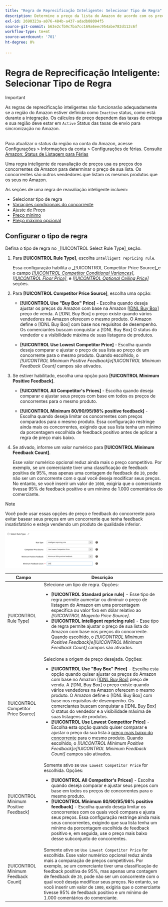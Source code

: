 ```yaml
---
title: "Regra de Reprecificação Inteligente: Selecionar Tipo de Regra"
description: Determine o preço da lista do Amazon de acordo com os preços da concorrência criando uma regra de reavaliação inteligente.
exl-id: 2690323a-a076-484b-a437-adadb08094f5
source-git-commit: b63e2cfb9c7ba7cc169a6eec954abe782d112c6f
workflow-type: tm+mt
source-wordcount: '701'
ht-degree: 0%

---
```


# Regra de Reprecificação Inteligente: Selecionar Tipo de Regra

>[!IMPORTANT]
>
>As regras de reprecificação inteligentes não funcionarão adequadamente se a região do Amazon estiver definida como `Inactive` status, como está durante a integração. Os cálculos de preço dependem das taxas de entrega e sua região deve estar em `Active` Status das taxas de envio para sincronização no Amazon.<br><br>
>
>Para atualizar o status da região na conta do Amazon, acesse Configurações > Informações da conta > Configurações de férias. Consulte [Amazon: Status de Listagem para Férias](https://sellercentral.amazon.com/gp/help/help.html?itemID=200135620/&quot;target=&quot;_blank)

Uma regra inteligente de reavaliação de preços usa os preços dos concorrentes da Amazon para determinar o preço de sua lista. Os concorrentes são outros vendedores que listam os mesmos produtos que os seus no Amazon.

As seções de uma regra de reavaliação inteligente incluem:

- Selecionar tipo de regra
- [Variações condicionais do concorrente](./competitor-conditional-variances.md)
- [Ajuste de Preço](./price-adjustment.md)
- [Preço mínimo](./floor-price.md)
- [Preço máximo opcional](./optional-ceiling-price.md)

## Configurar o tipo de regra

Defina o tipo de regra no _[!UICONTROL Select Rule Type]_seção.

1. Para **[!UICONTROL Rule Type]**, escolha `Intelligent repricing rule`.

   Essa configuração habilita a _[!UICONTROL Competitor Price Source]_e o campo [_[!UICONTROL Competitor Conditional Variances]_](./competitor-conditional-variances.md), [_[!UICONTROL Floor Price]_](./floor-price.md), e [_[!UICONTROL Optional Ceiling Price]_](./optional-ceiling-price.md) seções.

1. Para **[!UICONTROL Competitor Price Source]**, escolha uma opção:

   - **[!UICONTROL Use "Buy Box" Price]** - Escolha quando deseja ajustar os preços do Amazon com base na Amazon [[!DNL Buy Box]](./buy-box-competitor-pricing.md) preço de venda. A [!DNL Buy Box] o preço existe quando vários vendedores na Amazon oferecem o mesmo produto. O Amazon define o [!DNL Buy Box] com base nos requisitos de desempenho. Os comerciantes buscam conquistar a [!DNL Buy Box] O status do vendedor e a visibilidade máxima de suas listagens de produtos.

   - **[!UICONTROL Use Lowest Competitor Price]** - Escolha quando deseja comparar e ajustar o preço de sua lista ao preço de um concorrente para o mesmo produto. Quando escolhido, o _[!UICONTROL Minimum Positive Feedback]_e_[!UICONTROL Minimum Feedback Count]_ campos são ativados.

1. Se estiver habilitado, escolha uma opção para **[!UICONTROL Minimum Positive Feedback]**.

   - **[!UICONTROL All Competitor's Prices]** - Escolha quando deseja comparar e ajustar seus preços com base em todos os preços de concorrentes para o mesmo produto.

   - **[!UICONTROL Minimum 80/90/95/98% positive feedback]** - Escolha quando deseja limitar os concorrentes com preços comparados para o mesmo produto. Essa configuração restringe ainda mais os concorrentes, exigindo que sua lista tenha um mínimo da porcentagem escolhida de feedback positivo antes de aplicar a regra de preço mais baixo.

1. Se ativado, informe um valor numérico para **[!UICONTROL Minimum Feedback Count]**.

   Esse valor numérico opcional reduz ainda mais o preço competitivo. Por exemplo, se um comerciante tiver uma classificação de feedback positiva de 95%, mas apenas uma contagem de feedback de `20`, pode não ser um concorrente com o qual você deseja modificar seus preços. No entanto, se você inserir um valor de `1000`, exigiria que o comerciante tivesse 95% de feedback positivo e um mínimo de 1.000 comentários do comerciante.

>[!NOTE]
>
>Você pode usar essas opções de preço e feedback do concorrente para evitar basear seus preços em um concorrente que tenha feedback insatisfatório e esteja vendendo um produto de qualidade inferior.

![Regra inteligente de reavaliação de preços - selecionar tipo de regra](assets/ob-intelligent-price-rule-type.png)

| Campo | Descrição |
|--- |--- |
| [!UICONTROL Rule Type] | Selecione um tipo de regra. Opções:<ul><li>**[!UICONTROL Standard price rule]** - Esse tipo de regra permite aumentar ou diminuir o preço de listagem do Amazon em uma porcentagem específica ou valor fixo em dólar relativo ao _[!UICONTROL Magento Price Source]_. </li><li>**[!UICONTROL Intelligent repricing rule]** - Esse tipo de regra permite ajustar o preço de sua lista do Amazon com base nos preços do concorrente. Quando escolhido, o _[!UICONTROL Minimum Positive Feedback]_e_[!UICONTROL Minimum Feedback Count]_ campos são ativados.</li></ul> |
| [!UICONTROL Competitor Price Source] | Selecione a origem de preço desejada. Opções:<ul><li>**[!UICONTROL Use "Buy Box" Price]** - Escolha esta opção quando quiser ajustar os preços do Amazon com base no Amazon [[!DNL Buy Box]](./buy-box-competitor-pricing.md) preço de venda. A [!DNL Buy Box] o preço existe quando vários vendedores na Amazon oferecem o mesmo produto. O Amazon define o [!DNL Buy Box] com base nos requisitos de desempenho. Os comerciantes buscam conquistar a [!DNL Buy Box] O status do vendedor e a visibilidade máxima de suas listagens de produtos.</li><li>**[!UICONTROL Use Lowest Competitor Price]** - Escolha esta opção quando quiser comparar e ajustar o preço da sua lista à [preço mais baixo do concorrente](./lowest-competitor-pricing.md) para o mesmo produto. Quando escolhido, o _[!UICONTROL Minimum Positive Feedback]_e_[!UICONTROL Minimum Feedback Count]_ campos são ativados.</li></ul> |
| [!UICONTROL Minimum Positive Feedback] | Somente ativo se `Use Lowest Competitor Price` for escolhida. Opções:<ul><li>**[!UICONTROL All Competitor's Prices]** - Escolha quando deseja comparar e ajustar seus preços com base em todos os preços de concorrentes para o mesmo produto.</li><li>**[!UICONTROL Minimum 80/90/95/98% positive feedback]** - Escolha quando deseja limitar os concorrentes com os quais você compara e ajusta seus preços. Essa configuração restringe ainda mais seus concorrentes, exigindo que sua lista tenha um mínimo da porcentagem escolhida de feedback positivo e, em seguida, use o preço mais baixo desse subconjunto de concorrentes.</li></ul> |
| [!UICONTROL Minimum Feedback Count] | Somente ativo se `Use Lowest Competitor Price` for escolhida. Esse valor numérico opcional reduz ainda mais a comparação de preços competitivos. Por exemplo, se um comerciante tiver uma classificação de feedback positiva de 95%, mas apenas uma contagem de feedback de `20`, pode não ser um concorrente com o qual você deseja modificar seus preços. No entanto, se você inserir um valor de `1000`, exigiria que o comerciante tivesse 95% de feedback positivo e um mínimo de 1.000 comentários do comerciante. |
